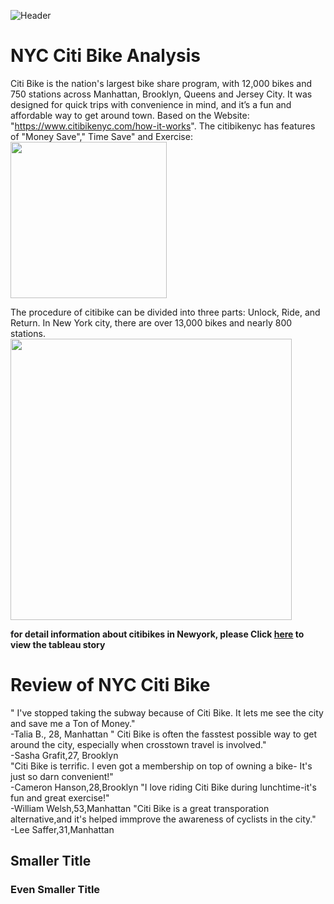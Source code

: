![Header](/Pics/CitiBike_Logo_p.svg)  
# NYC Citi Bike Analysis 
Citi Bike is the nation's largest bike share program, with 12,000 bikes and 750 stations across Manhattan, Brooklyn, Queens and Jersey City. It was designed for quick trips with convenience in mind, and it’s a fun and affordable way to get around town.
Based on the Website: "https://www.citibikenyc.com/how-it-works". The citibikenyc has features of "Money Save"," Time Save" and Exercise:
<img align="middle" width="250" src="/Pics/citisbike_features.png"><br/> 

The procedure of citibike can be divided into three parts: Unlock, Ride, and Return. In New York city, there are over 13,000 bikes and nearly 800 stations.
<img align="middle" width="450" src="/Pics/stations.png"><br/> 

**for detail information about citibikes in Newyork, please Click [here](****) to view the tableau story**

# Review of NYC Citi Bike
" I've stopped taking the subway because of Citi Bike. It lets me see the city and save me a Ton of Money."<br/> 
                                      -Talia B., 28, Manhattan
" Citi Bike is often the fasstest possible way to get around the city, especially when crosstown travel is involved."<br/> 
                                    -Sasha Grafit,27, Brooklyn    
"Citi Bike is terrific. I even got a membership on top of owning a bike- It's just so darn convenient!"<br/> 
                                   -Cameron Hanson,28,Brooklyn
"I love riding Citi Bike during lunchtime-it's fun and great exercise!"<br/> 
                                   -William Welsh,53,Manhattan
"Citi Bike is a great transporation alternative,and it's helped immprove the awareness of cyclists in the city."<br/> 
                                   -Lee Saffer,31,Manhattan                                                  
## Smaller Title
### Even Smaller Title
